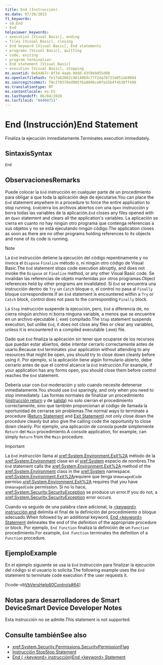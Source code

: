 ```yaml
---
title: End (Instrucción)
ms.date: 07/20/2015
f1_keywords:
- vb.End
- End
helpviewer_keywords:
- execution [Visual Basic], ending
- files [Visual Basic], closing
- End keyword [Visual Basic], End statements
- programs [Visual Basic], quitting
- code, exiting
- program termination
- End statement [Visual Basic]
- execution [Visual Basic], stopping
ms.assetid: 0e64467c-0f34-4aab-9ddd-43f8b9d55d90
ms.openlocfilehash: fe17a82662c4014069c77f2da76723a051ab9084
ms.sourcegitcommit: f8c270376ed905f6a8896ce0fe25b4f4b38ff498
ms.translationtype: MT
ms.contentlocale: es-ES
ms.lasthandoff: 06/04/2020
ms.locfileid: "84404711"
---
```

# <a name="end-statement"></a><span data-ttu-id="790cd-102">End (Instrucción)</span><span class="sxs-lookup"><span data-stu-id="790cd-102">End Statement</span></span>
<span data-ttu-id="790cd-103">Finaliza la ejecución inmediatamente.</span><span class="sxs-lookup"><span data-stu-id="790cd-103">Terminates execution immediately.</span></span>  
  
## <a name="syntax"></a><span data-ttu-id="790cd-104">Sintaxis</span><span class="sxs-lookup"><span data-stu-id="790cd-104">Syntax</span></span>  
  
```vb  
End  
```  
  
## <a name="remarks"></a><span data-ttu-id="790cd-105">Observaciones</span><span class="sxs-lookup"><span data-stu-id="790cd-105">Remarks</span></span>  
 <span data-ttu-id="790cd-106">Puede colocar la `End` instrucción en cualquier parte de un procedimiento para obligar a que toda la aplicación deje de ejecutarse.</span><span class="sxs-lookup"><span data-stu-id="790cd-106">You can place the `End` statement anywhere in a procedure to force the entire application to stop running.</span></span> <span data-ttu-id="790cd-107">`End`cierra los archivos abiertos con una `Open` instrucción y borra todas las variables de la aplicación.</span><span class="sxs-lookup"><span data-stu-id="790cd-107">`End` closes any files opened with an `Open` statement and clears all the application's variables.</span></span> <span data-ttu-id="790cd-108">La aplicación se cierra en cuanto no hay ningún otro programa que contenga referencias a sus objetos y no se está ejecutando ningún código.</span><span class="sxs-lookup"><span data-stu-id="790cd-108">The application closes as soon as there are no other programs holding references to its objects and none of its code is running.</span></span>  
  
> [!NOTE]
> <span data-ttu-id="790cd-109">La `End` instrucción detiene la ejecución del código repentinamente y no invoca el `Dispose` `Finalize` método o, ni ningún otro código de Visual Basic.</span><span class="sxs-lookup"><span data-stu-id="790cd-109">The `End` statement stops code execution abruptly, and does not invoke the `Dispose` or `Finalize` method, or any other Visual Basic code.</span></span> <span data-ttu-id="790cd-110">Se invalidan las referencias de objeto mantenidas por otros programas.</span><span class="sxs-lookup"><span data-stu-id="790cd-110">Object references held by other programs are invalidated.</span></span> <span data-ttu-id="790cd-111">Si `End` se encuentra una instrucción dentro de `Try` un `Catch` bloque o, el control no pasa al `Finally` bloque correspondiente.</span><span class="sxs-lookup"><span data-stu-id="790cd-111">If an `End` statement is encountered within a `Try` or `Catch` block, control does not pass to the corresponding `Finally` block.</span></span>  
  
 <span data-ttu-id="790cd-112">La `Stop` instrucción suspende la ejecución, pero, `End` a diferencia de, no cierra ningún archivo ni borra ninguna variable, a menos que se encuentre en un archivo ejecutable (. exe) compilado.</span><span class="sxs-lookup"><span data-stu-id="790cd-112">The `Stop` statement suspends execution, but unlike `End`, it does not close any files or clear any variables, unless it is encountered in a compiled executable (.exe) file.</span></span>  
  
 <span data-ttu-id="790cd-113">Dado que `End` finaliza la aplicación sin tener que ocuparse de los recursos que puedan estar abiertos, debe intentar cerrarlo correctamente antes de usarlo.</span><span class="sxs-lookup"><span data-stu-id="790cd-113">Because `End` terminates your application without attending to any resources that might be open, you should try to close down cleanly before using it.</span></span> <span data-ttu-id="790cd-114">Por ejemplo, si la aplicación tiene algún formulario abierto, debe cerrarlo antes de que el control alcance la `End` instrucción.</span><span class="sxs-lookup"><span data-stu-id="790cd-114">For example, if your application has any forms open, you should close them before control reaches the `End` statement.</span></span>  
  
 <span data-ttu-id="790cd-115">Debería usar con `End` moderación y solo cuando necesite detenerse inmediatamente.</span><span class="sxs-lookup"><span data-stu-id="790cd-115">You should use `End` sparingly, and only when you need to stop immediately.</span></span> <span data-ttu-id="790cd-116">Las formas normales de finalizar un procedimiento ([instrucción return](return-statement.md) y de [salida](exit-statement.md)) no solo cierran el procedimiento correctamente, sino que también proporcionan al código de llamada la oportunidad de cerrarse sin problemas.</span><span class="sxs-lookup"><span data-stu-id="790cd-116">The normal ways to terminate a procedure ([Return Statement](return-statement.md) and [Exit Statement](exit-statement.md)) not only close down the procedure cleanly but also give the calling code the opportunity to close down cleanly.</span></span> <span data-ttu-id="790cd-117">Por ejemplo, una aplicación de consola puede simplemente `Return` del `Main` procedimiento.</span><span class="sxs-lookup"><span data-stu-id="790cd-117">A console application, for example, can simply `Return` from the `Main` procedure.</span></span>  
  
> [!IMPORTANT]
> <span data-ttu-id="790cd-118">La `End` instrucción llama al <xref:System.Environment.Exit%2A> método de la <xref:System.Environment> clase en el <xref:System> espacio de nombres.</span><span class="sxs-lookup"><span data-stu-id="790cd-118">The `End` statement calls the <xref:System.Environment.Exit%2A> method of the <xref:System.Environment> class in the <xref:System> namespace.</span></span> <span data-ttu-id="790cd-119"><xref:System.Environment.Exit%2A>requiere que tenga `UnmanagedCode` permiso.</span><span class="sxs-lookup"><span data-stu-id="790cd-119"><xref:System.Environment.Exit%2A> requires that you have `UnmanagedCode` permission.</span></span> <span data-ttu-id="790cd-120">Si no lo hace, <xref:System.Security.SecurityException> se produce un error.</span><span class="sxs-lookup"><span data-stu-id="790cd-120">If you do not, a <xref:System.Security.SecurityException> error occurs.</span></span>  
  
 <span data-ttu-id="790cd-121">Cuando va seguido de una palabra clave adicional, la [ \<keyword> instrucción end](end-keyword-statement.md) delimita el final de la definición del procedimiento o bloque adecuado.</span><span class="sxs-lookup"><span data-stu-id="790cd-121">When followed by an additional keyword, [End \<keyword> Statement](end-keyword-statement.md) delineates the end of the definition of the appropriate procedure or block.</span></span> <span data-ttu-id="790cd-122">Por ejemplo, `End Function` finaliza la definición de un `Function` procedimiento.</span><span class="sxs-lookup"><span data-stu-id="790cd-122">For example, `End Function` terminates the definition of a `Function` procedure.</span></span>  
  
## <a name="example"></a><span data-ttu-id="790cd-123">Ejemplo</span><span class="sxs-lookup"><span data-stu-id="790cd-123">Example</span></span>  
 <span data-ttu-id="790cd-124">En el ejemplo siguiente se usa la `End` instrucción para finalizar la ejecución del código si el usuario lo solicita.</span><span class="sxs-lookup"><span data-stu-id="790cd-124">The following example uses the `End` statement to terminate code execution if the user requests it.</span></span>  
  
 [!code-vb[VbVersHelp60Controls#64](~/samples/snippets/visualbasic/VS_Snippets_VBCSharp/VbVersHelp60Controls/VB/Form1.vb#64)]  
  
## <a name="smart-device-developer-notes"></a><span data-ttu-id="790cd-125">Notas para desarrolladores de Smart Device</span><span class="sxs-lookup"><span data-stu-id="790cd-125">Smart Device Developer Notes</span></span>  
 <span data-ttu-id="790cd-126">Esta instrucción no se admite.</span><span class="sxs-lookup"><span data-stu-id="790cd-126">This statement is not supported.</span></span>  
  
## <a name="see-also"></a><span data-ttu-id="790cd-127">Consulte también</span><span class="sxs-lookup"><span data-stu-id="790cd-127">See also</span></span>

- <xref:System.Security.Permissions.SecurityPermissionFlag>
- [<span data-ttu-id="790cd-128">Instrucción Stop</span><span class="sxs-lookup"><span data-stu-id="790cd-128">Stop Statement</span></span>](stop-statement.md)
- [<span data-ttu-id="790cd-129">End ( \<keyword> instrucción)</span><span class="sxs-lookup"><span data-stu-id="790cd-129">End \<keyword> Statement</span></span>](end-keyword-statement.md)
